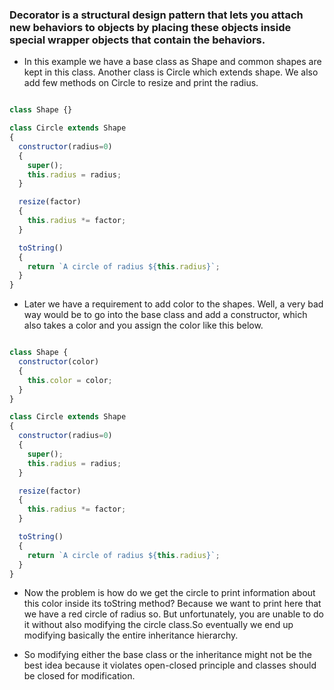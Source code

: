 ### Decorator is a structural design pattern that lets you attach new behaviors to objects by placing these objects inside special wrapper objects that contain the behaviors.

- In this example we have a base class as Shape and common shapes are kept in this class. Another class is Circle which extends shape. We also add few methods on Circle to resize and print the radius.

```Javascript

class Shape {}

class Circle extends Shape
{
  constructor(radius=0)
  {
    super();
    this.radius = radius;
  }

  resize(factor)
  {
    this.radius *= factor;
  }

  toString()
  {
    return `A circle of radius ${this.radius}`;
  }
}
```

- Later we have a requirement to add color to the shapes. Well, a very bad way would be to go into the base class and add a constructor, which also takes a color and you assign the color like this below.

```Javascript

class Shape {
  constructor(color)
  {
    this.color = color;
  }
}

class Circle extends Shape
{
  constructor(radius=0)
  {
    super();
    this.radius = radius;
  }

  resize(factor)
  {
    this.radius *= factor;
  }

  toString()
  {
    return `A circle of radius ${this.radius}`;
  }
}
```

- Now the problem is how do we get the circle to print information about this color inside its toString method? Because we want to print here that we have a red circle of radius so. But unfortunately, you are unable to do it without also modifying the circle class.So eventually we end up modifying basically the entire inheritance hierarchy.

- So modifying either the base class or the inheritance might not be the best idea because it violates open-closed principle and classes should be closed for modification.
